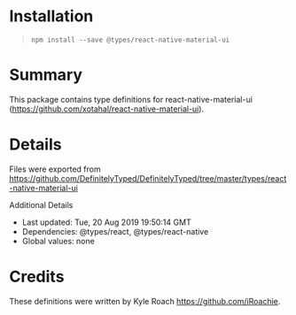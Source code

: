 # Installation
> `npm install --save @types/react-native-material-ui`

# Summary
This package contains type definitions for react-native-material-ui (https://github.com/xotahal/react-native-material-ui).

# Details
Files were exported from https://github.com/DefinitelyTyped/DefinitelyTyped/tree/master/types/react-native-material-ui

Additional Details
 * Last updated: Tue, 20 Aug 2019 19:50:14 GMT
 * Dependencies: @types/react, @types/react-native
 * Global values: none

# Credits
These definitions were written by Kyle Roach <https://github.com/iRoachie>.
